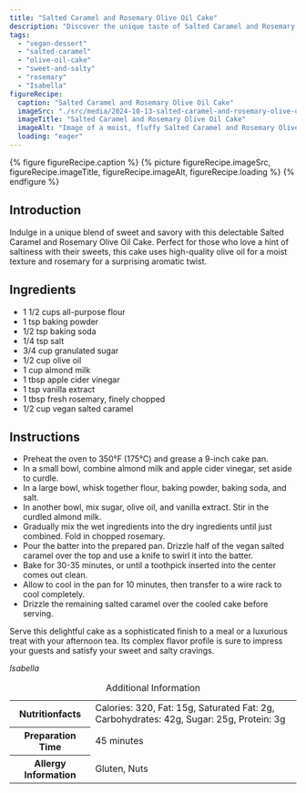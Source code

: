```yaml
---
title: "Salted Caramel and Rosemary Olive Oil Cake"
description: "Discover the unique taste of Salted Caramel and Rosemary Olive Oil Cake, a perfect blend of sweet and savory for any sophisticated dessert lover."
tags:
  - "vegan-dessert"
  - "salted-caramel"
  - "olive-oil-cake"
  - "sweet-and-salty"
  - "rosemary"
  - "Isabella"
figureRecipe: 
  caption: "Salted Caramel and Rosemary Olive Oil Cake"
  imageSrc: "./src/media/2024-10-13-salted-caramel-and-rosemary-olive-oil-cake-5255.png"
  imageTitle: "Salted Caramel and Rosemary Olive Oil Cake"
  imageAlt: "Image of a moist, fluffy Salted Caramel and Rosemary Olive Oil Cake with golden-brown crust, vegan caramel drizzle, and fresh rosemary on an elegant plate, set on a light wood table in natural light."
  loading: "eager"
---
```


{% figure figureRecipe.caption %}
{% picture figureRecipe.imageSrc, figureRecipe.imageTitle, figureRecipe.imageAlt, figureRecipe.loading %}
{% endfigure %}

## Introduction

Indulge in a unique blend of sweet and savory with this delectable Salted Caramel and Rosemary Olive Oil Cake. Perfect for those who love a hint of saltiness with their sweets, this cake uses high-quality olive oil for a moist texture and rosemary for a surprising aromatic twist.

## Ingredients

- 1 1/2 cups all-purpose flour
- 1 tsp baking powder
- 1/2 tsp baking soda
- 1/4 tsp salt
- 3/4 cup granulated sugar
- 1/2 cup olive oil
- 1 cup almond milk
- 1 tbsp apple cider vinegar
- 1 tsp vanilla extract
- 1 tbsp fresh rosemary, finely chopped
- 1/2 cup vegan salted caramel

## Instructions

- Preheat the oven to 350°F (175°C) and grease a 9-inch cake pan.
- In a small bowl, combine almond milk and apple cider vinegar, set aside to curdle.
- In a large bowl, whisk together flour, baking powder, baking soda, and salt.
- In another bowl, mix sugar, olive oil, and vanilla extract. Stir in the curdled almond milk.
- Gradually mix the wet ingredients into the dry ingredients until just combined. Fold in chopped rosemary.
- Pour the batter into the prepared pan. Drizzle half of the vegan salted caramel over the top and use a knife to swirl it into the batter.
- Bake for 30-35 minutes, or until a toothpick inserted into the center comes out clean.
- Allow to cool in the pan for 10 minutes, then transfer to a wire rack to cool completely.
- Drizzle the remaining salted caramel over the cooled cake before serving.

Serve this delightful cake as a sophisticated finish to a meal or a luxurious treat with your afternoon tea. Its complex flavor profile is sure to impress your guests and satisfy your sweet and salty cravings.

*Isabella*

<table><caption class='sr-only'>Additional Information</caption><tr><th>Nutritionfacts</th><td>Calories: 320, Fat: 15g, Saturated Fat: 2g, Carbohydrates: 42g, Sugar: 25g, Protein: 3g&nbsp;</td></tr><tr><th>Preparation Time</th><td>45 minutes&nbsp;</td></tr><tr><th>Allergy Information</th><td>Gluten, Nuts&nbsp;</td></tr></table>

